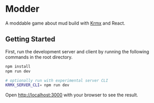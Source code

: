 # Modder
A moddable game about mud build with [Krmx](https://simonkarman.github.io/krmx) and React.

## Getting Started
First, run the development server and client by running the following commands in the root directory.

```bash
npm install
npm run dev

# optionally run with experimental server CLI
KRMX_SERVER_CLI= npm run dev
```

Open [http://localhost:3000](http://localhost:3000) with your browser to see the result.
